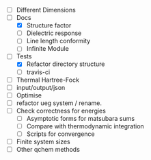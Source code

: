 - [ ] Different Dimensions
- [ ] Docs
    - [x] Structure factor
    - [ ] Dielectric response
    - [ ] Line length conformity
    - [ ] Infinite Module
- [ ] Tests
    - [x] Refactor directory structure
    - [ ] travis-ci
- [ ] Thermal Hartree-Fock
- [ ] input/output/json
- [ ] Optimise
- [ ] refactor ueg system / rename.
- [ ] Check correctness for energies
    - [ ] Asymptotic forms for matsubara sums
    - [ ] Compare with thermodynamic integration
    - [ ] Scripts for convergence
- [ ] Finite system sizes
- [ ] Other qchem methods
